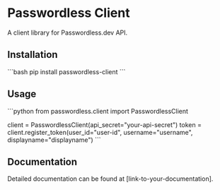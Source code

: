 # Passwordless Client

A client library for Passwordless.dev API.

## Installation

\`\`\`bash
pip install passwordless-client
\`\`\`

## Usage

\`\`\`python
from passwordless.client import PasswordlessClient

client = PasswordlessClient(api_secret="your-api-secret")
token = client.register_token(user_id="user-id", username="username", displayname="displayname")
\`\`\`

## Documentation

Detailed documentation can be found at [link-to-your-documentation].